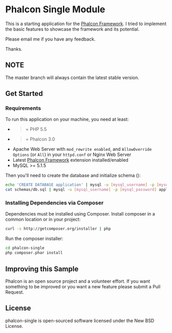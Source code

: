 # Phalcon Single Module

This is a starting application for the [Phalcon Framework](http://jafari.pw/135/%da%86%d8%b1%d8%a7-%d9%81%d8%a7%d9%84%da%a9%d9%88%d9%86-%db%8c%da%a9%db%8c-%d8%a7%d8%b2-%d9%85%d8%ad%d8%a8%d9%88%d8%a8-%d8%aa%d8%b1%db%8c%d9%86-%d9%81%d8%b1%db%8c%d9%85-%d9%88%d8%b1%da%a9-%d9%87%d8%a7/).
I tried to implement the basic features to showcase the framework and its potential.

Please email me if you have any feedback.

Thanks.

## NOTE

The master branch will always contain the latest stable version.

## Get Started

### Requirements

To run this application on your machine, you need at least:

* >= PHP 5.5
* >= Phalcon 3.0
* Apache Web Server with `mod_rewrite enabled`, and `AllowOverride Options` (or `All`) in your `httpd.conf` or Nginx Web Server
* Latest [Phalcon Framework](https://phalconphp.com/en/) extension installed/enabled
* MySQL >= 5.1.5

Then you'll need to create the database and initialize schema ():

```bash
echo 'CREATE DATABASE application' | mysql -u [mysql_username] -p [mysql_password]
cat schemas/db.sql | mysql -u [mysql_username] -p [mysql_password] application
```

### Installing Dependencies via Composer

Dependencies must be installed using Composer. Install composer in a common location or in your project:

```bash
curl -s http://getcomposer.org/installer | php
```

Run the composer installer:

```bash
cd phalcon-single
php composer.phar install
```

## Improving this Sample

Phalcon is an open source project and a volunteer effort.
If you want something to be improved or you want a new feature please submit a Pull Request.

## License

phalcon-single is open-sourced software licensed under the New BSD License.
